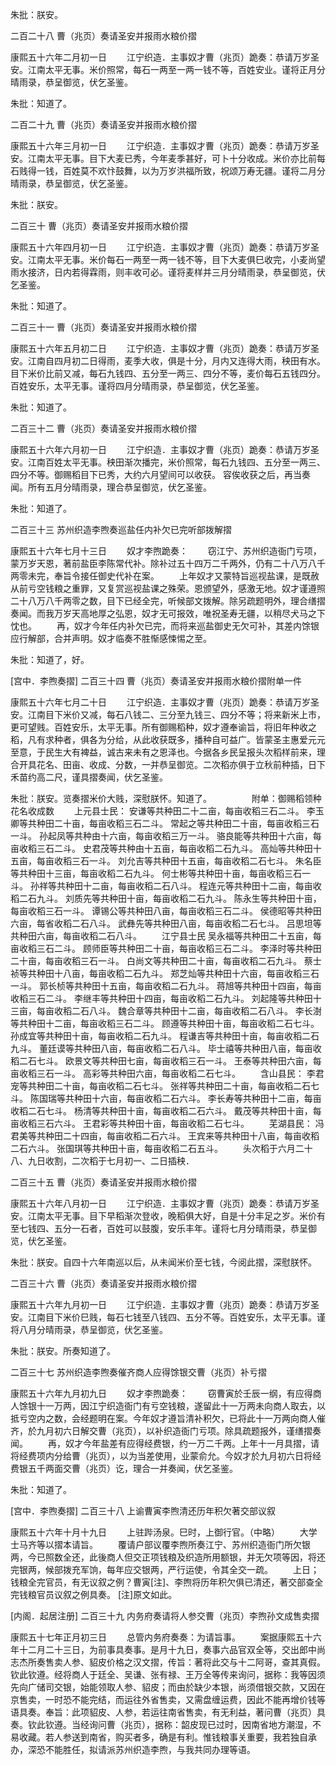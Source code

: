 <!-- { "loadSidebar": true } -->
朱批：朕安。 

二百二十八 曹（兆页）奏请圣安并报雨水粮价摺 


康熙五十六年二月初一日 
　　江宁织造．主事奴才曹（兆页）跪奏：恭请万岁圣安。江南太平无事。米价照常，每石一两至一两一钱不等，百姓安业。谨将正月分晴雨录，恭呈御览，伏乞圣鉴。 

朱批：知道了。 

二百二十九 曹（兆页）奏请圣安并报雨水粮价摺 


康熙五十六年三月初一日 
　　江宁织造．主事奴才曹（兆页）跪奏：恭请万岁圣安。江南太平无事。目下大麦已秀，今年麦季甚好，可卜十分收成。米价亦比前每石贱得一钱，百姓莫不欢忭鼓舞，以为万岁洪福所致，祝颂万寿无疆。谨将二月分晴雨录，恭呈御览，伏乞圣鉴。 

朱批：朕安。 

二百三十 曹（兆页）奏请圣安并报雨水粮价摺 


康熙五十六年四月初一日 
　　江宁织造．主事奴才曹（兆页）跪奏：恭请万岁圣安。江南太平无事。米价每石一两至一两一钱不等，目下大麦俱巳收完，小麦尚望雨水接济，日内若得霖雨，则丰收可必。谨将麦样并三月分晴雨录，恭呈御览，伏乞圣鉴。 

朱批：知道了。 

二百三十一 曹（兆页）奏请圣安并报雨水粮价摺 


康熙五十六年五月初二日 
　　江宁织造．主事奴才曹（兆页）跪奏：恭请万岁圣安。江南自四月初二日得雨，麦季大收，俱是十分，月内又连得大雨，秧田有水。目下米价比前又减，每石九钱四、五分至一两三、四分不等，麦价每石五钱四分。百姓安乐，太平无事。谨将四月分晴雨录，恭呈御览，伏乞圣鉴。 

朱批：知道了。 

二百三十二 曹（兆页）奏请圣安并报雨水粮价摺 


康熙五十六年六月初一日 
　　江宁织造．主事奴才曹（兆页）跪奏：恭请万岁圣安。江南百姓太平无事。秧田渐次播完，米价照常，每石九钱四、五分至一两三、四分不等。御赐稻目下已秀，大约六月望间可以收获。 
容俟收获之后，再当奏闻。所有五月分晴雨录，理合恭呈御览，伏乞圣鉴。 

朱批：知道了。 

二百三十三 苏州织造李煦奏巡盐任内补欠已完听部拨解摺 


康熙五十六年七月十三日 
　　奴才李煦跪奏： 
　　窃江宁、苏州织造衙门亏项，蒙万岁天恩，著前盐臣李陈常代补。除补过五十四万二千两外，仍有二十八万八千两零未完，奉旨令接任御史代补在案。 
　　上年奴才又蒙特旨巡视盐课，是既赦从前亏空钱粮之重罪，又复赏巡视盐课之殊荣。恩颁望外，感激无地。奴才谨遵照二十八万八千两零之数，目下已经全完，听候部文拨解。除另疏题明外，理合缮摺奏闻。而我万岁天高地厚之弘恩，奴才无可报效，唯祝圣寿无疆，以稍尽犬马之下忱也。 
　　再，奴才今年任内补欠已完，而将来巡盐御史无欠可补，其差内馀银应行解部，合并声明。奴才临奏不胜惭感悚惕之至。 

朱批：知道了，好。 


[宫中．李煦奏摺] 
二百三十四 曹（兆页）奏请圣安并报雨水粮价摺附单一件 


康熙五十六年七月二十日 
　　江宁织造．主事奴才曹（兆页）跪奏：恭请万岁圣安。江南目下米价又减，每石八钱二、三分至九钱三、四分不等；将来新米上市，更可望贱。百姓安乐，太平无事。所有御赐稻种，奴才遵奉谕旨，将旧年种收之稻，凡有求种者，俱各为分给，从此收获既多，播种自可益广。皆蒙圣主惠爱元元至意，于民生大有裨益，诚古来未有之恩泽也。今据各乡民呈报头次稻样前来，理合开具花名、田亩、收成、分数，一并恭呈御览。二次稻亦俱于立秋前种插，日下禾苗约高二尺，谨具摺奏闻，伏乞圣鉴。 

朱批：朕安。览奏摺米价大贱，深慰朕怀。知道了。 
　　 
　　附单：御赐稻领种花名收成数 
　　上元县士民： 
安谦等共种田二十二亩，每亩收稻三石二斗。 
李玉卿等共种田二十亩，每亩收稻三石二斗。 
常起之等共种田二十亩，每亩收稻三石一斗。 
孙起凤等共种由十六亩，每亩收稻三万一斗。 
骆良能等共种田十六亩，每亩收稻三石二斗。 
史君茂等共种由十五亩，每亩收稻二石九斗。 
高灿等共种田十五亩，每亩收稻三石一斗。 
刘允吉等共种田十五亩，每亩收稻二石七斗。 
朱名臣等共种田十三亩，每亩收稻二石九斗。 
何士彬等共种田十亩，每亩收稻三石一斗。 
孙祥等共种田十二亩，每亩收稻二石八斗。 
程连元等共种田十二亩，每亩收稻二石九斗。 
刘质先等共种田十亩，每亩收稻二石九斗。 
陈永生等共种田十亩，每亩收稻三石一斗。 
谭锡公等共种田八亩，每亩收稻三石二斗。 
侯德昭等共种田六亩，每省收稻二石八斗。 
武彝先等共种田八亩，每亩收稻二石七斗。 
吕思坦等共种田六亩，每亩收稻二石八斗。 
　　江宁县士民 
吴永福等共种田二十五亩，每亩收稻三石二斗。 
顾师臣等共种田二十亩，每亩收稻三石二斗。 
李泽时等共种田二十亩，每亩收稻三石一斗。 
白尚文等共种田二十亩，每亩收稻二石九斗。 
蔡士祯等共种田十八亩，每亩收稻二石九斗。 
郑芝灿等共种田十六亩，每亩收稻三石一斗。 
郭长桢等共种田十五亩，每亩收稻二石九斗。 
蒋旭等共种田十四亩，每亩收稻三石二斗。 
李继丰等共种田十四亩，每亩收稻二石九斗。 
刘起隆等共种田十三亩，每亩收稻二石八斗。 
魏合章等共种田十二亩，每亩收稻二石八斗。 
李长澍等共种田十二亩，每亩收稻三石二斗。 
顾遵等共种田十亩，每亩收稻二石七斗。 
孙成宜等共种田十亩，每亩收稻二石九斗。 
程谦吉等共种田十亩，每亩收稻二石九斗。 
董廷谟等共种田八亩，每亩收稻二石八斗。 
毕士禧等共种田八亩，每亩收稻二石七斗。 
欧景文等共种田七亩，每亩收稻三石一斗。 
王泰等共种田六亩，每亩收稻三石一斗。 
高彩等共种田六亩，每亩收稻二石七斗。 
　　含山县民： 
李君宠等共种田二十亩，每亩收稻二石七斗。 
张祥等共种田二十亩，每亩收稻二石七斗。 
陈国瑞等共种田十六亩，每亩收稻二石六斗。 
李长寿等共种田十二亩，每亩收稻二石七斗。 
杨清等共种田十亩，每亩收稻二石六斗。 
戴茂等共种田十亩，每亩收稻三石六斗。 
王君彩等共种田十亩，每亩收稻二石七斗。 
　　芜湖县民： 
冯君美等共种田二十四亩，每亩收稻二石六斗。 
王宾来等共种田十八亩，每亩收稻二石六斗。 
张国琪等共种田十亩，每亩收稻二石五斗。 
　　头次稻于六月二十八、九日收割，二次稻于七月初一、二日插秧． 

二百三十五 曹（兆页）奏请圣安并报雨水粮价摺 


康熙五十六年八月初一日 
　　江宁织造．主事奴才曹（兆页）跪奏：恭请万岁圣安。江南太平无事。目下早稻渐次登收，晚稻俱大好，自是十分丰足之岁。米价有至七钱四、五分一石者，百姓可以鼓腹，安乐丰年。谨将七月分晴雨录，恭呈御览，伏乞圣鉴。 

朱批：朕安。自四十六年南巡以后，从未闻米价至七钱，今阅此摺，深慰朕怀。 

二百三十六 曹（兆页）奏请圣安并报雨水粮价摺 


康熙五十六年九月初一日 
　　江宁织造．主事奴才曹（兆页）跪奏：恭请万岁圣安。江南目下米价巳贱，每石七钱至八钱四、五分不等。百姓安乐，太平无事。谨将八月分晴雨录，恭呈御览，伏乞圣鉴。 

朱批：朕安。所奏知道了。 

二百三十七 苏州织造李煦奏催齐商人应得馀银交曹（兆页）补亏摺 


康熙五十六年九月初九日 
　　奴才李煦跪奏： 
　　窃曹寅於壬辰一纲，有应得商人馀银十一万两，因江宁织造衙门有亏空钱粮，遂留此十一万两未向商人取去，以抵亏空内之数，会经题明在案。今年奴才遵旨清补积欠，已将此十一万两向商人催齐，於九月初六日解交曹（兆页），以补织造衙门亏项。除具疏题报外，谨缮摺奏闻。 
　　再，奴才今年盐差有应得经费银，约一万二千两。上年十一月具摺，请将经费项内分给曹（兆页），以为当差使用，业蒙俞允。今奴才於九月初六日将经费银五千两面交曹（兆页）讫，理合一并奏闻，伏乞圣鉴。 

朱批：知道了。 


[宫中．李煦奏摺] 
二百三十八 上谕曹寅李煦清还历年积欠著交部议叙 


康熙五十六年十月十九日 
　　上驻跸汤泉。巳时，上御行官。（中略） 
　　大学士马齐等以摺本请旨。 
　　覆请户部议覆李煦所奏江宁、苏州织造衙门所欠银两，今已照数全还，此後商人但交正项钱粮及织造所用额银，并无欠项等因，将还完银两，候部拨充军饷，每年应交银两，严行运使，令其全交一疏。 
　　上日；钱粮全完官员，有无议叙之例？曹寅[注]、李煦将历年积欠俱已清还，著交部查全完钱粮官员议叙之例具奏。 
[注]原文如此。 


[内阁．起居注册] 
二百三十九 内务府奏请将人参交曹（兆页）李煦孙文成售卖摺 


康熙五十七年正月初三日 
　　总管内务府奏奏：为请旨事。 
　　案据康熙五十六年十二月二十三日，为前事具奏事。是月十九日，奏事六品官双全等，交出郎中尚志杰所奏售卖人参、貂皮价格之汉文摺，传旨：著将此交与十二阿哥，查其真假。钦此钦遵。经将商人于廷全、吴谦、张有禄、王万全等传来询问，据称：我等因须先向广储司交银，始能领取人参、貂皮；而由於缺少本银，尚须借银交款，又因在京售卖，一时恐不能完结，而运往外省售卖，又需盘缠运费，因此不能再增价钱等语具奏。奉旨：此项貂皮、人参，若运往南省售卖，有无利益，著问曹（兆页）具奏。钦此钦遵。当经询问曹（兆页），据称：韶皮现已过时，因南省地方潮湿，不易收藏。若人参送到南省，购买者多，确是有利。惟钱粮事关重要，我若独自承办，深恐不能胜任，拟请派苏州织造李煦，与我共同办理等语。 
